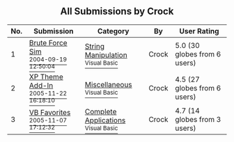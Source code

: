 ﻿<div align="center">

## All Submissions by Crock

</div>

No.  | Submission | Category | By   | User Rating
---- | ---------- | -------- | ---- | -----------
1 | [Brute Force Sim<br /><sup>2004-09-19 12:50:04</sup>](https://github.com/Planet-Source-Code/crock-brute-force-sim__1-56258) | [String Manipulation<br /><sup>Visual Basic</sup>](../ByCategory/string-manipulation__1-5.md) | Crock | 5.0 (30 globes from 6 users)
2 | [XP Theme Add\-In<br /><sup>2005-11-22 16:18:10</sup>](https://github.com/Planet-Source-Code/crock-xp-theme-add-in__1-63347) | [Miscellaneous<br /><sup>Visual Basic</sup>](../ByCategory/miscellaneous__1-1.md) | Crock | 4.5 (27 globes from 6 users)
3 | [VB Favorites<br /><sup>2005-11-07 17:12:32</sup>](https://github.com/Planet-Source-Code/crock-vb-favorites__1-63201) | [Complete Applications<br /><sup>Visual Basic</sup>](../ByCategory/complete-applications__1-27.md) | Crock | 4.7 (14 globes from 3 users)
